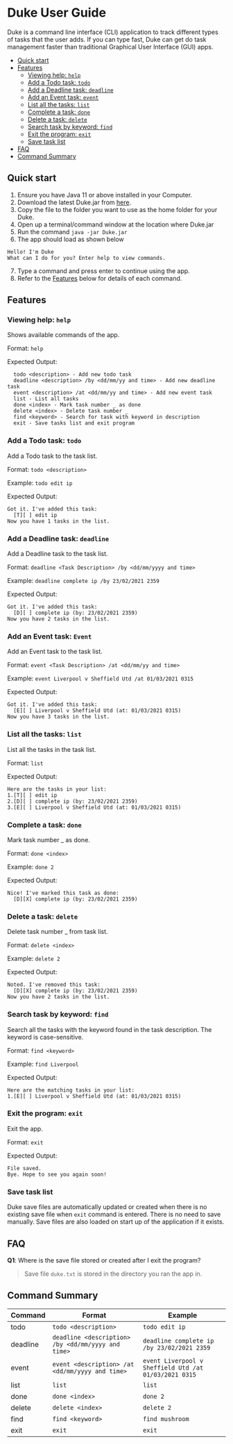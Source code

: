 # Duke User Guide

Duke is a command line interface (CLI) application to track different types of tasks that the user adds.
If you can type fast, Duke can get do task management faster than traditional Graphical User Interface (GUI) apps.

- [Quick start](#quick-start)
- [Features](#features)
  * [Viewing help: `help`](#viewing-help-help)
  * [Add a Todo task: `todo`](#add-a-todo-task-todo)
  * [Add a Deadline task: `deadline`](#add-a-deadline-task-deadline)
  * [Add an Event task: `event`](#add-an-event-task-event)
  * [List all the tasks: `list`](#list-all-the-tasks-list)
  * [Complete a task: `done`](#complete-a-task-done)
  * [Delete a task: `delete`](#delete-a-task-delete)
  * [Search task by keyword: `find`](#search-task-by-keyword-find)
  * [Exit the program: `exit`](#exit-the-program-bye)
  * [Save task list](#save-task-list)
- [FAQ](#faq)    
- [Command Summary](#command-summary)
    
## Quick start

1. Ensure you have Java 11 or above installed in your Computer.
2. Download the latest Duke.jar from [here](https://github.com/ongweisheng/ip/releases/tag/A-Release).
3. Copy the file to the folder you want to use as the home folder for your Duke.
4. Open up a terminal/command window at the location where Duke.jar
5. Run the command `java -jar Duke.jar`
6. The app should load as shown below

```
Hello! I'm Duke
What can I do for you? Enter help to view commands.
```
7. Type a command and press enter to continue using the app.
8. Refer to the [Features](#features) below for details of each command.

## Features

### Viewing help: `help`

Shows available commands of the app.

Format: `help`

Expected Output:
```
  todo <description> - Add new todo task
  deadline <description> /by <dd/mm/yy and time> - Add new deadline task 
  event <description> /at <dd/mm/yy and time> - Add new event task
  list - List all tasks
  done <index> - Mark task number _ as done
  delete <index> - Delete task number _ 
  find <keyword> - Search for task with keyword in description
  exit - Save tasks list and exit program
```
### Add a Todo task: `todo`

Add a Todo task to the task list.

Format: `todo <description>`

Example: `todo edit ip`

Expected Output:
```
Got it. I've added this task:
  [T][ ] edit ip
Now you have 1 tasks in the list.
```
### Add a Deadline task: `deadline`

Add a Deadline task to the task list.

Format: `deadline <Task Description> /by <dd/mm/yyyy and time>`

Example: `deadline complete ip /by 23/02/2021 2359`

Expected Output:
```
Got it. I've added this task:
  [D][ ] complete ip (by: 23/02/2021 2359)
Now you have 2 tasks in the list.
```

### Add an Event task: `Event`

Add an Event task to the task list.

Format: `event <Task Description> /at <dd/mm/yy and time>`

Example: `event Liverpool v Sheffield Utd /at 01/03/2021 0315`

Expected Output:
```
Got it. I've added this task:
  [E][ ] Liverpool v Sheffield Utd (at: 01/03/2021 0315)
Now you have 3 tasks in the list.
```

### List all the tasks: `list`

List all the tasks in the task list.

Format: `list`

Expected Output:
```
Here are the tasks in your list:
1.[T][ ] edit ip
2.[D][ ] complete ip (by: 23/02/2021 2359)
3.[E][ ] Liverpool v Sheffield Utd (at: 01/03/2021 0315)
```

### Complete a task: `done`

Mark task number _ as done.

Format: `done <index>`

Example: `done 2`

Expected Output:
```
Nice! I've marked this task as done:
  [D][X] complete ip (by: 23/02/2021 2359)
```

### Delete a task: `delete`

Delete task number _ from task list.

Format: `delete <index>`

Example: `delete 2`

Expected Output:
```
Noted. I've removed this task:
  [D][X] complete ip (by: 23/02/2021 2359)
Now you have 2 tasks in the list.
```

### Search task by keyword: `find`

Search all the tasks with the keyword found in the task description.
The keyword is case-sensitive.

Format: `find <keyword>`

Example: `find Liverpool`

Expected Output:
```
Here are the matching tasks in your list:
1.[E][ ] Liverpool v Sheffield Utd (at: 01/03/2021 0315)
```

### Exit the program: `exit`

Exit the app.

Format: `exit`

Expected Output:
```
File saved.
Bye. Hope to see you again soon!
```

### Save task list

Duke save files are automatically updated or created when there is no existing save file
when `exit` command is entered. There is no need to save manually. Save files are also loaded on start up 
of the application if it exists.

## FAQ

**Q1**: Where is the save file stored or created after I exit the program?

> Save file `duke.txt` is stored in the directory you ran the app in.

## Command Summary

Command | Format | Example |
------- | ------- | ------- | 
todo | `todo <description>` | `todo edit ip` |
deadline | `deadline <description> /by <dd/mm/yyyy and time>` | `deadline complete ip /by 23/02/2021 2359` |
event | `event <description> /at <dd/mm/yyyy and time>`      | `event Liverpool v Sheffield Utd /at 01/03/2021 0315` |
list | `list` | `list` |
done | `done <index>` | `done 2` |
delete | `delete <index>` | `delete 2` |
find | `find <keyword>` | `find mushroom` |
exit | `exit` | `exit` |
